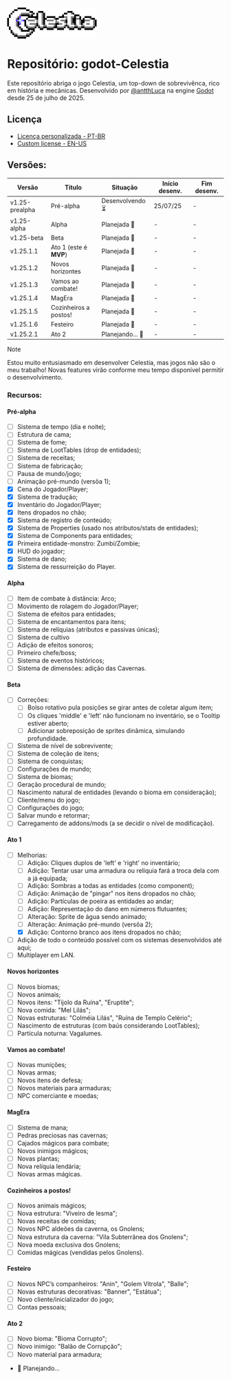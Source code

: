 ![Celestia Logo](https://github.com/antth-Luca/godot-Celestia/blob/main/logo.png)

 # Repositório: godot-Celestia

Este repositório abriga o jogo Celestia, um top-down de sobrevivênca, rico em história e mecânicas. Desenvolvido por [@antthLuca](https://github.com/antth-Luca) na engine [Godot](https://github.com/godotengine/godot) desde 25 de julho de 2025. 

## Licença
* [Licença personalizada - PT-BR](https://github.com/antth-Luca/godot-Celestia/blob/main/LICENSE-pt-br)
* [Custom license - EN-US](https://github.com/antth-Luca/godot-Celestia/blob/main/LICENSE)

## Versões:
| Versão | Título | Situação | Início desenv. | Fim desenv. |
| ------ | ------ | -------- | -------------- | ----------- |
| v1.25-prealpha | Pré-alpha | Desenvolvendo ⏳ | 25/07/25 | - |
| v1.25-alpha | Alpha | Planejada 📅 | - | - |
| v1.25-beta | Beta | Planejada 📅 | - | - |
| v1.25.1.1 | Ato 1 (este é **MVP**) | Planejada 📅 | - | - |
| v1.25.1.2 | Novos horizontes | Planejada 📅 | - | - |
| v1.25.1.3 | Vamos ao combate! | Planejada 📅 | - | - |
| v1.25.1.4 | MagEra | Planejada 📅 | - | - |
| v1.25.1.5 | Cozinheiros a postos! | Planejada 📅 | - | - |
| v1.25.1.6 | Festeiro | Planejada 📅 | - | - |
| v1.25.2.1 | Ato 2 | Planejando... 📅 | - | - |

> [!NOTE]
> Estou muito entusiasmado em desenvolver Celestia, mas jogos não são o meu trabalho! Novas features virão conforme meu tempo disponível permitir o desenvolvimento.

### Recursos:
#### Pré-alpha
* [ ] Sistema de tempo (dia e noite);
* [ ] Estrutura de cama;
* [ ] Sistema de fome;
* [ ] Sistema de LootTables (drop de entidades);
* [ ] Sistema de receitas;
* [ ] Sistema de fabricação;
* [ ] Pausa de mundo/jogo;
* [ ] Animação pré-mundo (versõa 1);
* [x] Cena do Jogador/Player;
* [x] Sistema de tradução;
* [x] Inventário do Jogador/Player;
* [x] Itens dropados no chão;
* [x] Sistema de registro de conteúdo;
* [x] Sistema de Properties (usado nos atributos/stats de entidades);
* [x] Sistema de Components para entidades;
* [x] Primeira entidade-monstro: Zumbi/Zombie;
* [x] HUD do jogador;
* [x] Sistema de dano;
* [x] Sistema de ressurreição do Player.

#### Alpha
* [ ] Item de combate à distância: Arco;
* [ ] Movimento de rolagem do Jogador/Player;
* [ ] Sistema de efeitos para entidades;
* [ ] Sistema de encantamentos para itens;
* [ ] Sistema de relíquias (atributos e passivas únicas);
* [ ] Sistema de cultivo
* [ ] Adição de efeitos sonoros;
* [ ] Primeiro chefe/boss;
* [ ] Sistema de eventos históricos;
* [ ] Sistema de dimensões: adição das Cavernas.

#### Beta
* [ ] Correções:
  * [ ] Bolso rotativo pula posições se girar antes de coletar algum item;
  * [ ] Os cliques 'middle' e 'left' não funcionam no inventário, se o Tooltip estiver aberto;
  * [ ] Adicionar sobreposição de sprites dinâmica, simulando profundidade.
* [ ] Sistema de nível de sobrevivente;
* [ ] Sistema de coleção de itens;
* [ ] Sistema de conquistas;
* [ ] Configurações de mundo;
* [ ] Sistema de biomas;
* [ ] Geração procedural de mundo;
* [ ] Nascimento natural de entidades (levando o bioma em consideração);
* [ ] Cliente/menu do jogo;
* [ ] Configurações do jogo;
* [ ] Salvar mundo e retormar;
* [ ] Carregamento de addons/mods (a se decidir o nível de modificação).

#### Ato 1
* [ ] Melhorias:
  * [ ] Adição: Cliques duplos de 'left' e 'right' no inventário;
  * [ ] Adição: Tentar usar uma armadura ou relíquia fará a troca dela com a já equipada;
  * [ ] Adição: Sombras a todas as entidades (como component);
  * [ ] Adição: Animação de "pingar" nos itens dropados no chão;
  * [ ] Adição: Partículas de poeira as entidades ao andar;
  * [ ] Adição: Representação do dano em números flutuantes;
  * [ ] Alteração: Sprite de água sendo animado;
  * [ ] Alteração: Animação pré-mundo (versõa 2);
  * [x] Adição: Contorno branco aos itens dropados no chão;
* [ ] Adição de todo o conteúdo possível com os sistemas desenvolvidos até aqui;
* [ ] Multiplayer em LAN.

#### Novos horizontes
* [ ] Novos biomas;
* [ ] Novos animais;
* [ ] Novos itens: "Tijolo da Ruína", "Eruptite";
* [ ] Nova comida: "Mel Lilás";
* [ ] Novas estruturas: "Colméia Lilás", "Ruína de Templo Celério";
* [ ] Nascimento de estruturas (com baús considerando LootTables);
* [ ] Partícula noturna: Vagalumes.

#### Vamos ao combate!
* [ ] Novas munições;
* [ ] Novas armas;
* [ ] Novos itens de defesa;
* [ ] Novos materiais para armaduras;
* [ ] NPC comerciante e moedas;

#### MagEra
* [ ] Sistema de mana;
* [ ] Pedras preciosas nas cavernas;
* [ ] Cajados mágicos para combate;
* [ ] Novos inimigos mágicos;
* [ ] Novas plantas;
* [ ] Nova relíquia lendária;
* [ ] Novas armas mágicas.

#### Cozinheiros a postos!
* [ ] Novos animais mágicos;
* [ ] Nova estrutura: "Viveiro de lesma";
* [ ] Novas receitas de comidas;
* [ ] Novos NPC aldeões da caverna, os Gnolens;
* [ ] Nova estrutura da caverna: "Vila Subterrânea dos Gnolens";
* [ ] Nova moeda exclusiva dos Gnolens;
* [ ] Comidas mágicas (vendidas pelos Gnolens).

#### Festeiro
* [ ] Novos NPC’s companheiros: "Anin", "Golem Vitrola", "Balle";
* [ ] Novas estruturas decorativas: "Banner", "Estátua";
* [ ] Novo cliente/inicializador do jogo;
* [ ] Contas pessoais;

#### Ato 2
* [ ] Novo bioma: "Bioma Corrupto";
* [ ] Novo inimigo: "Balão de Corrupção";
* [ ] Novo material para armadura;
* 📅  Planejando...
